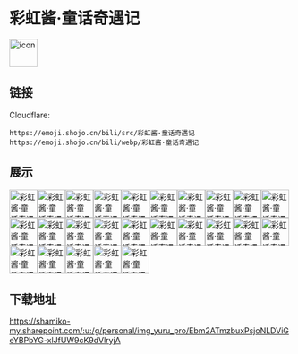 # 彩虹酱·童话奇遇记
<img src="https://emoji.shojo.cn/bili/src/彩虹酱·童话奇遇记/icon.png" width="50" height="50" alt="icon">

## 链接
Cloudflare:
```
https://emoji.shojo.cn/bili/src/彩虹酱·童话奇遇记
https://emoji.shojo.cn/bili/webp/彩虹酱·童话奇遇记
```
## 展示
<img src="https://emoji.shojo.cn/bili/src/彩虹酱·童话奇遇记/彩虹酱·童话奇遇记-V我50.png" width="50" height="50" alt="彩虹酱·童话奇遇记-V我50"><img src="https://emoji.shojo.cn/bili/src/彩虹酱·童话奇遇记/彩虹酱·童话奇遇记-上车咯.png" width="50" height="50" alt="彩虹酱·童话奇遇记-上车咯"><img src="https://emoji.shojo.cn/bili/src/彩虹酱·童话奇遇记/彩虹酱·童话奇遇记-修勾儿~.png" width="50" height="50" alt="彩虹酱·童话奇遇记-修勾儿~"><img src="https://emoji.shojo.cn/bili/src/彩虹酱·童话奇遇记/彩虹酱·童话奇遇记-ZZZ.png" width="50" height="50" alt="彩虹酱·童话奇遇记-ZZZ"><img src="https://emoji.shojo.cn/bili/src/彩虹酱·童话奇遇记/彩虹酱·童话奇遇记-哭唧唧.png" width="50" height="50" alt="彩虹酱·童话奇遇记-哭唧唧"><img src="https://emoji.shojo.cn/bili/src/彩虹酱·童话奇遇记/彩虹酱·童话奇遇记-吃瓜.png" width="50" height="50" alt="彩虹酱·童话奇遇记-吃瓜"><img src="https://emoji.shojo.cn/bili/src/彩虹酱·童话奇遇记/彩虹酱·童话奇遇记-吹箫.png" width="50" height="50" alt="彩虹酱·童话奇遇记-吹箫"><img src="https://emoji.shojo.cn/bili/src/彩虹酱·童话奇遇记/彩虹酱·童话奇遇记-可恶！.png" width="50" height="50" alt="彩虹酱·童话奇遇记-可恶！"><img src="https://emoji.shojo.cn/bili/src/彩虹酱·童话奇遇记/彩虹酱·童话奇遇记-嗷呜~.png" width="50" height="50" alt="彩虹酱·童话奇遇记-嗷呜~"><img src="https://emoji.shojo.cn/bili/src/彩虹酱·童话奇遇记/彩虹酱·童话奇遇记-喜欢爷吗？.png" width="50" height="50" alt="彩虹酱·童话奇遇记-喜欢爷吗？"><img src="https://emoji.shojo.cn/bili/src/彩虹酱·童话奇遇记/彩虹酱·童话奇遇记-啊对对对.png" width="50" height="50" alt="彩虹酱·童话奇遇记-啊对对对"><img src="https://emoji.shojo.cn/bili/src/彩虹酱·童话奇遇记/彩虹酱·童话奇遇记-大娘！.png" width="50" height="50" alt="彩虹酱·童话奇遇记-大娘！"><img src="https://emoji.shojo.cn/bili/src/彩虹酱·童话奇遇记/彩虹酱·童话奇遇记-好耶！.png" width="50" height="50" alt="彩虹酱·童话奇遇记-好耶！"><img src="https://emoji.shojo.cn/bili/src/彩虹酱·童话奇遇记/彩虹酱·童话奇遇记-我nia！.png" width="50" height="50" alt="彩虹酱·童话奇遇记-我nia！"><img src="https://emoji.shojo.cn/bili/src/彩虹酱·童话奇遇记/彩虹酱·童话奇遇记-就要发电！.png" width="50" height="50" alt="彩虹酱·童话奇遇记-就要发电！"><img src="https://emoji.shojo.cn/bili/src/彩虹酱·童话奇遇记/彩虹酱·童话奇遇记-彩门.png" width="50" height="50" alt="彩虹酱·童话奇遇记-彩门"><img src="https://emoji.shojo.cn/bili/src/彩虹酱·童话奇遇记/彩虹酱·童话奇遇记-酱紫.png" width="50" height="50" alt="彩虹酱·童话奇遇记-酱紫"><img src="https://emoji.shojo.cn/bili/src/彩虹酱·童话奇遇记/彩虹酱·童话奇遇记-救命.png" width="50" height="50" alt="彩虹酱·童话奇遇记-救命"><img src="https://emoji.shojo.cn/bili/src/彩虹酱·童话奇遇记/彩虹酱·童话奇遇记-爱你哟~.png" width="50" height="50" alt="彩虹酱·童话奇遇记-爱你哟~"><img src="https://emoji.shojo.cn/bili/src/彩虹酱·童话奇遇记/彩虹酱·童话奇遇记-给你一拳.png" width="50" height="50" alt="彩虹酱·童话奇遇记-给你一拳"><img src="https://emoji.shojo.cn/bili/src/彩虹酱·童话奇遇记/彩虹酱·童话奇遇记-打call.png" width="50" height="50" alt="彩虹酱·童话奇遇记-打call"><img src="https://emoji.shojo.cn/bili/src/彩虹酱·童话奇遇记/彩虹酱·童话奇遇记-？？？.png" width="50" height="50" alt="彩虹酱·童话奇遇记-？？？"><img src="https://emoji.shojo.cn/bili/src/彩虹酱·童话奇遇记/彩虹酱·童话奇遇记-酱酱~.png" width="50" height="50" alt="彩虹酱·童话奇遇记-酱酱~"><img src="https://emoji.shojo.cn/bili/src/彩虹酱·童话奇遇记/彩虹酱·童话奇遇记-摸鱼.png" width="50" height="50" alt="彩虹酱·童话奇遇记-摸鱼"><img src="https://emoji.shojo.cn/bili/src/彩虹酱·童话奇遇记/彩虹酱·童话奇遇记-急急急！！.png" width="50" height="50" alt="彩虹酱·童话奇遇记-急急急！！">

## 下载地址

https://shamiko-my.sharepoint.com/:u:/g/personal/img_yuru_pro/Ebm2ATmzbuxPsjoNLDViGeYBPbYG-xlJfUW9cK9dVlryjA